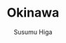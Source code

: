 ---
title: Okinawa
author: Susumu Higa
started: 2025-02-16
finished: 2025-02-23
category: Manga
cover_image: https://images-us.bookshop.org/ingram/9781683961185.jpg?width=640&v=v2
link: https://bookshop.org/p/books/okinawa-susumu-higa/19730133?ean=9781683961185&next=t&next=t
---